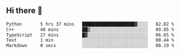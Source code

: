## Hi there 👋

 <!--START_SECTION:waka-->

```txt
Python       5 hrs 37 mins   ████████████████████▓░░░░   82.82 %
C++          40 mins         ██▒░░░░░░░░░░░░░░░░░░░░░░   09.85 %
TypeScript   27 mins         █▓░░░░░░░░░░░░░░░░░░░░░░░   06.65 %
Text         1 min           ░░░░░░░░░░░░░░░░░░░░░░░░░   00.44 %
Markdown     0 secs          ░░░░░░░░░░░░░░░░░░░░░░░░░   00.19 %
```

<!--END_SECTION:waka-->

<!--
**ValentinRapp/ValentinRapp** is a ✨ _special_ ✨ repository because its `README.md` (this file) appears on your GitHub profile.

Here are some ideas to get you started:

- 🔭 I’m currently working on ...
- 🌱 I’m currently learning ...
- 👯 I’m looking to collaborate on ...
- 🤔 I’m looking for help with ...
- 💬 Ask me about ...
- 📫 How to reach me: ...
- 😄 Pronouns: ...
- ⚡ Fun fact: ...
-->
